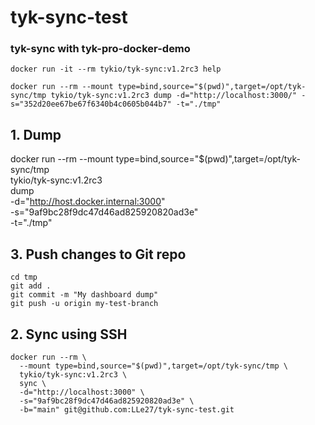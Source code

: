 # tyk-sync-test

### tyk-sync with tyk-pro-docker-demo

```docker run -it --rm tykio/tyk-sync:v1.2rc3 help```

```
docker run --rm --mount type=bind,source="$(pwd)",target=/opt/tyk-sync/tmp tykio/tyk-sync:v1.2rc3 dump -d="http://localhost:3000/" -s="352d20ee67be67f6340b4c0605b044b7" -t="./tmp"
```
## 1. Dump
docker run --rm --mount type=bind,source="$(pwd)",target=/opt/tyk-sync/tmp \
 tykio/tyk-sync:v1.2rc3 \
 dump \
 -d="http://host.docker.internal:3000" \
 -s="9af9bc28f9dc47d46ad825920820ad3e" \
 -t="./tmp"

## 3. Push changes to Git repo
```
cd tmp
git add .
git commit -m "My dashboard dump"
git push -u origin my-test-branch
```

##  2. Sync using SSH
```
docker run --rm \
  --mount type=bind,source="$(pwd)",target=/opt/tyk-sync/tmp \
  tykio/tyk-sync:v1.2rc3 \
  sync \
  -d="http://localhost:3000" \
  -s="9af9bc28f9dc47d46ad825920820ad3e" \
  -b="main" git@github.com:LLe27/tyk-sync-test.git
```